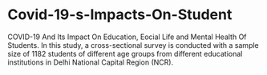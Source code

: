 # Covid-19-s-Impacts-On-Student
COVID-19 And Its Impact On Education, Eocial Life and Mental Health Of Students. In this study, a cross-sectional survey is conducted with a sample size of 1182 students of different age groups from different educational institutions in Delhi National Capital Region (NCR).
